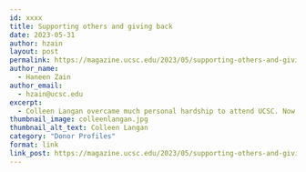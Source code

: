 ```yaml
---
id: xxxx
title: Supporting others and giving back
date: 2023-05-31
author: hzain
layout: post
permalink: https://magazine.ucsc.edu/2023/05/supporting-others-and-giving-back/
author_name:
  - Haneen Zain
author_email:
  - hzain@ucsc.edu
excerpt:
  - Colleen Langan overcame much personal hardship to attend UCSC. Now as the vice president of treasury at JPMorgan Chase & Co., Langan gives back to the Smith Society, which supported her during her student years.
thumbnail_image: colleenlangan.jpg
thumbnail_alt_text: Colleen Langan
category: "Donor Profiles"
format: link
link_post: https://magazine.ucsc.edu/2023/05/supporting-others-and-giving-back/
---
```


